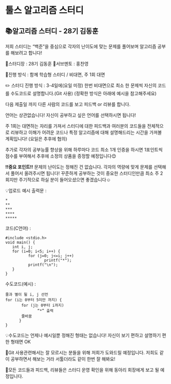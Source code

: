 # 툴스 알고리즘 스터디

## 📚알고리즘 스터디 - 28기 김동훈

저희 스터디는 “백준”을 중심으로 각자의 난이도에 맞는 문제를 풀어보며 알고리즘 공부를 해보려고 합니다!

📕스터디장 : 28기 김동훈
📕서브멘토 : 홍찬영

📘진행 방식 : 함께 학습형 스터디 / 비대면, 주 1회 대면


✏️ 스터디 진행 방식 : 
3-4일에(요일 미정) 한번 비대면으로 최소 한 문제씩 자신의 코드를 수도코드로 설명합니다.(Git 사용)
(정확한 방식은 아래에 예시을 참고해주세요)

다음 제출일 까지 다른 사람의 코드를 보고 피드백 or 리뷰를 합니다.

언어는 상관없습니다! 자신이 공부하고 싶은 언어를 선택하시면 됩니다!

주 1회는 대면하는 자리를 가져서 스터디에 대한 피드백과 여러분의 코드들을 전체적으로 리뷰하고 이해가 어려운 코드나 특정 알고리즘에 대해 설명해드리는 시간을 가져볼 계획입니다!
(요일은 추후에 협의)

추가로 각자의 공부능률 향상을 위해 하루마다 코드 최소 1개 인증을 하시면 1포인트씩 점수를 부여해서 추후에 소정의 상품을 증정할 예정입니다😊


**‼️중요 포인트‼️**
문제의 난이도는 정해진 건 없습니다. 각자의 역량에 맞게 문제를 선택해서 풀어서 올려주시면 됩니다!
꾸준하게 공부하는 것이 중요한 스터디인만큼 최소 주 2회지만 주기적으로 하실 분이 들어오셨으면 좋겠습니다☺️

💡업로드 예시
출력문 : 
```
*
**
***
****
*****
```


코드(C언어) : 
```
#include <stdio.h>
void main() {
   int i, j;
   for (i=0; i<5; i++) {
          for (j=0; j<=i; j++)
                 printf("*");
          printf("\n");
   }
}
```

수도코드(예시) : 
```
줄과 별이 될 i, j 선언
for (i는 0부터 5미만 까지) {
       for (j는 0부터 i까지)
              “*” 출력
       줄바꿈
      }
}
```

💡수도코드는 언제나 예시일뿐 정해진 형태는 없습니다! 자신이 보기 편하고 설명하기 편한 형태면 OK

📌Git 사용관련해서는 잘 모르시는 분들을 위해 저희가 도와드릴 예정입니다. 저희도 같이 공부하면서 해보는 거라 서툴더라도 같이 한번 잘 해봐요!

📌모든 코드들과 피드백, 리뷰들은 스터디 운영 확인을 위해 동아리 회장에게 보고 될 예정입니다.

